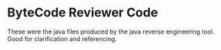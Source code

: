 # ByteCode Reviewer Code

These were the java files produced by the java reverse engineering tool. 
Good for clarification and referencing. 
